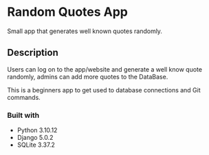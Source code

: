 # Random Quotes App

Small app that generates well known quotes randomly.



## Description

Users can log on to the app/website and generate a well know quote randomly, admins can add more quotes to the DataBase.

This is a beginners app to get used to database connections and Git commands.



### Built with

* Python 3.10.12
* Django 5.0.2
* SQLite 3.37.2


